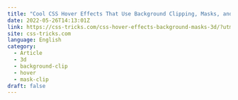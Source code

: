 ```yaml
---
title: "Cool CSS Hover Effects That Use Background Clipping, Masks, and 3D"
date: 2022-05-26T14:13:01Z
link: https://css-tricks.com/css-hover-effects-background-masks-3d/?utm_medium=RSS&utm_source=news.12bit.vn
site: css-tricks.com
language: English
category:
  - Article
  - 3d
  - background-clip
  - hover
  - mask-clip
draft: false
---
```

